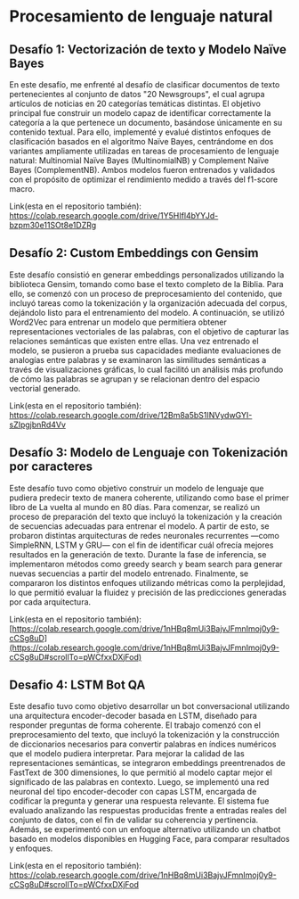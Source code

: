 # Procesamiento de lenguaje natural


## Desafío 1: Vectorización de texto y Modelo Naïve Bayes

En este desafío, me enfrenté al desafío de clasificar documentos de texto pertenecientes al conjunto de datos "20 Newsgroups", el cual agrupa artículos de noticias en 20 categorías temáticas distintas. El objetivo principal fue construir un modelo capaz de identificar correctamente la categoría a la que pertenece un documento, basándose únicamente en su contenido textual. Para ello, implementé y evalué distintos enfoques de clasificación basados en el algoritmo Naïve Bayes, centrándome en dos variantes ampliamente utilizadas en tareas de procesamiento de lenguaje natural: Multinomial Naïve Bayes (MultinomialNB) y Complement Naïve Bayes (ComplementNB).
Ambos modelos fueron entrenados y validados con el propósito de optimizar el rendimiento medido a través del f1-score macro.

Link(esta en el repositorio también): https://colab.research.google.com/drive/1Y5HIfl4bYYJd-bzpm30e11SOt8e1DZRg 

## Desafío 2: Custom Embeddings con Gensim

Este desafío consistió en generar embeddings personalizados utilizando la biblioteca Gensim, tomando como base el texto completo de la Biblia. Para ello, se comenzó con un proceso de preprocesamiento del contenido, que incluyó tareas como la tokenización y la organización adecuada del corpus, dejándolo listo para el entrenamiento del modelo. A continuación, se utilizó Word2Vec para entrenar un modelo que permitiera obtener representaciones vectoriales de las palabras, con el objetivo de capturar las relaciones semánticas que existen entre ellas.
Una vez entrenado el modelo, se pusieron a prueba sus capacidades mediante evaluaciones de analogías entre palabras y se examinaron las similitudes semánticas a través de visualizaciones gráficas, lo cual facilitó un análisis más profundo de cómo las palabras se agrupan y se relacionan dentro del espacio vectorial generado.

Link(esta en el repositorio también): https://colab.research.google.com/drive/12Bm8a5bS1INVydwGYI-sZIpgjbnRd4Vv

## Desafío 3: Modelo de Lenguaje con Tokenización por caracteres

Este desafío tuvo como objetivo construir un modelo de lenguaje que pudiera predecir texto de manera coherente, utilizando como base el primer libro de La vuelta al mundo en 80 días. Para comenzar, se realizó un proceso de preparación del texto que incluyó la tokenización y la creación de secuencias adecuadas para entrenar el modelo. A partir de esto, se probaron distintas arquitecturas de redes neuronales recurrentes —como SimpleRNN, LSTM y GRU— con el fin de identificar cuál ofrecía mejores resultados en la generación de texto.
Durante la fase de inferencia, se implementaron métodos como greedy search y beam search para generar nuevas secuencias a partir del modelo entrenado. Finalmente, se compararon los distintos enfoques utilizando métricas como la perplejidad, lo que permitió evaluar la fluidez y precisión de las predicciones generadas por cada arquitectura.

Link(esta en el repositorio también): [https://colab.research.google.com/drive/1nHBq8mUi3BajvJFmnImoj0y9-cCSg8uD](https://colab.research.google.com/drive/1nHBq8mUi3BajvJFmnImoj0y9-cCSg8uD#scrollTo=pWCfxxDXjFod)

## Desafio 4: LSTM Bot QA

Este desafio tuvo como objetivo desarrollar un bot conversacional utilizando una arquitectura encoder-decoder basada en LSTM, diseñado para responder preguntas de forma coherente. El trabajo comenzó con el preprocesamiento del texto, que incluyó la tokenización y la construcción de diccionarios necesarios para convertir palabras en índices numéricos que el modelo pudiera interpretar. Para mejorar la calidad de las representaciones semánticas, se integraron embeddings preentrenados de FastText de 300 dimensiones, lo que permitió al modelo captar mejor el significado de las palabras en contexto.
Luego, se implementó una red neuronal del tipo encoder-decoder con capas LSTM, encargada de codificar la pregunta y generar una respuesta relevante. El sistema fue evaluado analizando las respuestas producidas frente a entradas reales del conjunto de datos, con el fin de validar su coherencia y pertinencia. Además, se experimentó con un enfoque alternativo utilizando un chatbot basado en modelos disponibles en Hugging Face, para comparar resultados y enfoques.

Link(esta en el repositorio también): https://colab.research.google.com/drive/1nHBq8mUi3BajvJFmnImoj0y9-cCSg8uD#scrollTo=pWCfxxDXjFod
